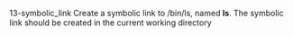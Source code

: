 13-symbolic_link Create a symbolic link to /bin/ls, named __ls__. The symbolic link should be created in the current working directory
